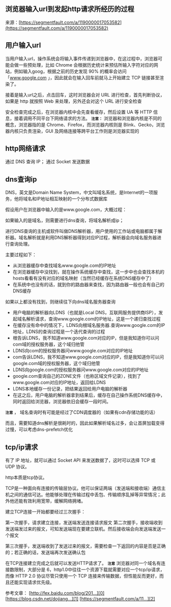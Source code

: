 ## 浏览器输入url到发起http请求所经历的过程

来源：[https://segmentfault.com/a/1190000017053582](https://segmentfault.com/a/1190000017053582)


## 用户输入url

当用户输入url，操作系统会将输入事件传递到浏览器中，在这过程中，浏览器可能会做一些预处理，比如 Chrome 会根据历史统计来预估所输入字符对应的网站，例如输入goog，根据之前的历史发现 90% 的概率会访问「www.google.com 」，因此就会在输入回车前就马上开始建立 TCP 链接甚至渲染了。

接着是输入url之后，点击回车，这时浏览器会对 URL 进行检查，首先判断协议，如果是 http 就按照 Web 来处理，另外还会对这个 URL 进行安全检查

安全检查完成之后，在浏览器内核中会先查看缓存，然后设置 UA 等 HTTP 信息，接着调用不同平台下网络请求的方法。 **`注意：`** 
浏览器和浏览器内核是不同的概念，浏览器指的是 Chrome、Firefox，而浏览器内核则是 Blink、Gecko，浏览器内核只负责渲染，GUI 及网络连接等跨平台工作则是浏览器实现的
## http网络请求

通过 DNS 查询 IP；
通过 Socket 发送数据
## dns查询ip

DNS，英文是Domain Name System，中文叫域名系统，是Internet的一项服务，他将域名和IP地址相互映射的一个分布式数据库

假设用户在浏览器中输入的是www.google.com，大概过程：

如果输入的是域名，则需要进行dns查询，将域名解析成ip；

进行DNS查询的主机或软件叫做DNS解析器，用户使用的工作站或电脑都属于解析器。域名解析就是利用DNS解析器得到对应IP过程，解析器会向域名服务器进行查询处理。

主要过程如下：

* 从浏览器缓存中查找域名www.google.com的IP地址
* 在浏览器缓存中没找到，就在操作系统缓存中查找，这一步中也会查找本机的hosts看看有没有对应的域名映射（当然已经缓存在系统DNS缓存中了）
* 在系统中也没有的话，就到你的路由器来查找，因为路由器一般也会有自己的DNS缓存


如果以上都没有找到，则继续往下向dns域名服务器查询

* 用户电脑的解析器向LDNS（也就是Local   DNS，互联网服务提供商ISP），发起域名解析请求，查询www.google.com的IP地址，这是一个递归查找过程
* 在缓存没有命中的情况下，LDNS向根域名服务器.查询www.google.com的IP地址，LDNS的查询过程是一个迭代查询的过程
* 根告诉LDNS，我不知道www.google.com对应的IP，但是我知道你可以问com域的授权服务器，这个域归他管
* LDNS向com的授权服务器问www.google.com对应的IP地址
* com告诉LDNS，我不知道www.google.com对应的IP，但是我知道你可以问google.com域的授权服务器，这个域归他管
* LDNS向google.com的授权服务器问www.google.com对应的IP地址
* google.com查询自己的ZONE文件（也称区域文件记录），找到了www.google.com对应的IP地址，返回给LDNS
* LDNS本地缓存一份记录，把结果返回给用户电脑的解析器
* 在这之后，用户电脑的解析器拿到结果后，缓存在自己操作系统DNS缓存中，同时返回给浏览器，浏览器依旧会缓存一段时间。

 **`注意`** ，
域名查询时有可能是经过了CDN调度器的（如果有cdn存储功能的话）

而且，需要知道dns解析是很耗时的，因此如果解析域名过多，会让首屏加载变得过慢，可以考虑dns-prefetch优化
## tcp/ip请求

有了 IP 地址，就可以通过 Socket API 来发送数据了，这时可以选择 TCP 或 UDP 协议。

http本质是tcp协议。

TCP是一种面向有连接的传输层协议。他可以保证两端（发送端和接收端）通信主机之间的通信可达。他能够处理在传输过程中丢包、传输顺序乱掉等异常情况；此外他还能有效利用宽带，缓解网络拥堵。

建立TCP连接一开始都要经过三次握手：

第一次握手，请求建立连接，发送端发送连接请求报文
第二次握手，接收端收到发送端发过来的报文，可知发送端现在要建立联机。然后接收端会向发送端发送一个报文

第三次握手，发送端收到了发送过来的报文，需要检查一下返回的内容是否是正确的；若正确的话，发送端再次发送确认包

在TCP连接建立完成之后就可以发送HTTP请求了。 **`注意`** 
浏览器对同一个域名有连接数限制，大部分是 6，http1.0中往往一个资源下载就需要对应一个tcp/ip请求，而像 HTTP 2.0 协议尽管只使用一个 TCP 连接来传输数据，但性能反而更好，而且还能实现请求优先级。

参考文章：
[http://fex.baidu.com/blog/201...][0]
[https://blog.csdn.net/dojiang...][1]
[https://segmentfault.com/a/11...][2]

[0]: http://fex.baidu.com/blog/2014/05/what-happen/
[1]: https://blog.csdn.net/dojiangv/article/details/51794535
[2]: https://segmentfault.com/a/1190000013662126#articleHeader17